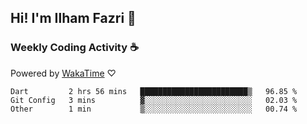 ## Hi! I'm Ilham Fazri 👋

### Weekly Coding Activity ☕
Powered by [WakaTime](https://wakatime.com/) ♡
<!--START_SECTION:waka-->

```text
Dart         2 hrs 56 mins   ████████████████████████▒   96.85 %
Git Config   3 mins          ▓░░░░░░░░░░░░░░░░░░░░░░░░   02.03 %
Other        1 min           ▒░░░░░░░░░░░░░░░░░░░░░░░░   00.74 %
```

<!--END_SECTION:waka-->
